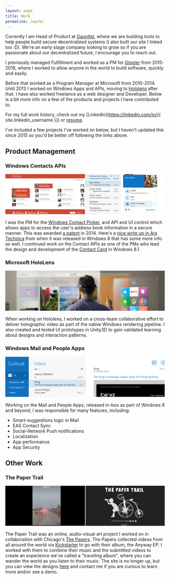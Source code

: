 ```yaml
---
layout: page
title: Work
permalink: /work/
---
```


Currently I am Head of Product at [Gauntlet](https://gauntlet.network), where we are building tools to help people build secure decentralized systems (I also built our site I linked too :D). We're an early stage company looking to grow so if you are passionate about our decentralized future, I encourage you to reach out.

I previously managed Fulfillment  and worked as a PM for [Gigster](http://gigster.com) from 2015-2018, where I worked to allow anyone in the world to build software, quickly and easily.

Before that worked as a Program Manager at Microsoft from 2010-2014. Until 2013 I worked on Windows Apps and APIs, moving to  [Hololens](https://www.microsoft.com/microsoft-hololens/en-us) after that. I have also worked freelance as a web designer and Developer. Below is a bit more info on a few of the products and projects I have contributed to.

For my full work history, check out my [LinkedIn](https://linkedin.com/in/{{ site.linkedin_username }}) or [resume](/JohnMorrowResume.pdf).

I've included a few projects I've worked on below, but I haven't updated this since 2015 so you'd be better off following the links above.

## Product Management

### Windows Contacts APIs

![Contact APIs](/images/contactsapis.png)

I was the PM for the [Windows Contact Picker](https://msdn.microsoft.com/library/windows/apps/br224913), and API and UI control which allows apps to access the user's address book information in a secure manner. This was awarded [a patent](https://www.google.com/patents/US8887092) in 2014.  Here's a [nice write up in Ars Technica](http://arstechnica.com/information-technology/2012/03/windows-8s-new-way-of-working-messaging-mail-and-people/) from when it was released in Windows 8 that has some more info as well. I continued work on the Contact APIs as one of the PMs who lead the design and development of the
[Contact Card](https://msdn.microsoft.com/en-us/library/windows/apps/windows.applicationmodel.contacts.aspx)  in Windows 8.1.


### Microsoft HoloLens


![HoloLens](/images/hololens.png)

When working on Hololens, I worked on a cross-team collaborative effort to deliver holographic video as part of the native Windows rendering pipeline. I also created and tested UI prototypes in Unity3D to gain validated learning about designs and interaction patterns.



### Windows Mail and People Apps

![Windows Mail](/images/windowsmail.png)

Working on the Mail and People Apps, released in-box as part of Windows 8 and beyond, I was responsible for many features, including:

* Smart-suggestions logic in Mail
* EAS Contact Sync
* Social-Network Push notifications
* Localization
* App performance
* App Security

## Other Work

### The Paper Trail

![Me!](/images/thepapertrail.png)

The Paper Trail was an online, audio-visual art project I worked on in collaboration with Chicago's [The Papers](https://thepapers.bandcamp.com/). The Papers collected videos from all around the world via [Kickstarter](https://www.kickstarter.com/projects/1791710722/the-paper-trail-0) to go with their album, the Anyway EP.  I worked with them to combine their music and the submitted videos to create an experience we've called a "traveling album", where you can wander the world as you listen to their music. The site is no longer up, but you can view the designs [here](https://docs.google.com/presentation/d/1vpCR-hM4rZkRykzY4o7uX65_FqUhIw8FZoImRH-kfAk/) and contact me if you are curious to learn more and/or see a demo.

